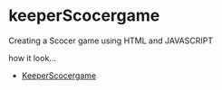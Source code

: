 # keeperScocergame
Creating a Scocer game using HTML and JAVASCRIPT 

how it look...

-  [KeeperScocergame](https://scorekeeperg.netlify.app/)
